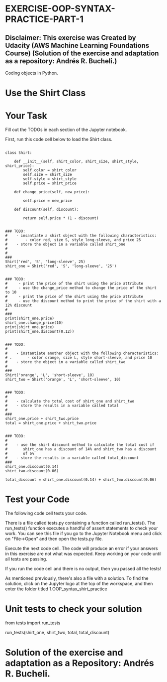 # EXERCISE-OOP-SYNTAX-PRACTICE-PART-1

## Disclaimer: This exercise was Created by Udacity (AWS Machine Learning Foundations Course) (Solution of the exercise and adaptation as a repository: Andrés R. Bucheli.)

Coding objects in Python.

# Use the Shirt Class

# Your Task

Fill out the TODOs in each section of the Jupyter notebook.

First, run this code cell below to load the Shirt class.

<pre><code>
class Shirt:

    def __init__(self, shirt_color, shirt_size, shirt_style, shirt_price):
        self.color = shirt_color
        self.size = shirt_size
        self.style = shirt_style
        self.price = shirt_price
    
    def change_price(self, new_price):
    
        self.price = new_price
        
    def discount(self, discount):

        return self.price * (1 - discount)
</code></pre>

<pre><code>
### TODO:
#    - insantiate a shirt object with the following characteristics:
#        - color red, size S, style long-sleeve, and price 25
#    - store the object in a variable called shirt_one
#
#
###
Shirt('red', 'S', 'long-sleeve', 25)
shirt_one = Shirt('red', 'S', 'long-sleeve', '25')
</code></pre>

<pre><code>
### TODO:
#     - print the price of the shirt using the price attribute
#     - use the change_price method to change the price of the shirt to 10
#     - print the price of the shirt using the price attribute
#     - use the discount method to print the price of the shirt with a 12% discount
#
###
print(shirt_one.price)
shirt_one.change_price(10)
print(shirt_one.price)
print(shirt_one.discount(0.12))
</code></pre>

<pre><code>
### TODO:
#
#    - instantiate another object with the following characteristics:
# .       - color orange, size L, style short-sleeve, and price 10
#    - store the object in a variable called shirt_two
#
###
Shirt('orange', 'L', 'short-sleeve', 10)
shirt_two = Shirt('orange', 'L', 'short-sleeve', 10)
</code></pre>

<pre><code>
### TODO:
#
#    - calculate the total cost of shirt_one and shirt_two
#    - store the results in a variable called total
#    
###
shirt_one.price + shirt_two.price
total = shirt_one.price + shirt_two.price
</code></pre>

<pre><code>
### TODO:
#
#    - use the shirt discount method to calculate the total cost if
#       shirt_one has a discount of 14% and shirt_two has a discount
#       of 6%
#    - store the results in a variable called total_discount
###
shirt_one.discount(0.14)
shirt_two.discount(0.06)

total_discount = shirt_one.discount(0.14) + shirt_two.discount(0.06)
</code></pre>

# Test your Code

The following code cell tests your code.

There is a file called tests.py containing a function called run_tests(). The run_tests() function executes a handful of assert statements to check your work. You can see this
file if you go to the Jupyter Notebook menu and click on "File->Open" and then open the tests.py file.

Execute the next code cell. The code will produce an error if your answers in this exercise are not what was expected. Keep working on your code until all tests are passing.

If you run the code cell and there is no output, then you passed all the tests!

As mentioned previously, there's also a file with a solution. To find the solution, click on the Jupyter logo at the top of the workspace, and then enter the folder titled 
1.OOP_syntax_shirt_practice

# Unit tests to check your solution
from tests import run_tests

run_tests(shirt_one, shirt_two, total, total_discount)

# Solution of the exercise and adaptation as a Repository: Andrés R. Bucheli.
